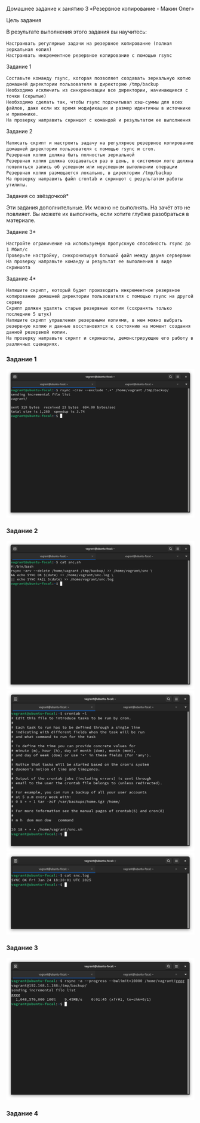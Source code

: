 
Домашнее задание к занятию 3 «Резервное копирование - Макин Олег»

Цель задания

В результате выполнения этого задания вы научитесь:

    Настраивать регулярные задачи на резервное копирование (полная зеркальная копия)
    Настраивать инкрементное резервное копирование с помощью rsync

Задание 1

    Составьте команду rsync, которая позволяет создавать зеркальную копию домашней директории пользователя в директорию /tmp/backup
    Необходимо исключить из синхронизации все директории, начинающиеся с точки (скрытые)
    Необходимо сделать так, чтобы rsync подсчитывал хэш-суммы для всех файлов, даже если их время модификации и размер идентичны в источнике и приемнике.
    На проверку направить скриншот с командой и результатом ее выполнения

Задание 2

    Написать скрипт и настроить задачу на регулярное резервное копирование домашней директории пользователя с помощью rsync и cron.
    Резервная копия должна быть полностью зеркальной
    Резервная копия должна создаваться раз в день, в системном логе должна появляться запись об успешном или неуспешном выполнении операции
    Резервная копия размещается локально, в директории /tmp/backup
    На проверку направить файл crontab и скриншот с результатом работы утилиты.

Задания со звёздочкой*

Эти задания дополнительные. Их можно не выполнять. На зачёт это не повлияет. Вы можете их выполнить, если хотите глубже разобраться в материале.

Задание 3*

    Настройте ограничение на используемую пропускную способность rsync до 1 Мбит/c
    Проверьте настройку, синхронизируя большой файл между двумя серверами
    На проверку направьте команду и результат ее выполнения в виде скриншота

Задание 4*

    Напишите скрипт, который будет производить инкрементное резервное копирование домашней директории пользователя с помощью rsync на другой сервер
    Скрипт должен удалять старые резервные копии (сохранять только последние 5 штук)
    Напишите скрипт управления резервными копиями, в нем можно выбрать резервную копию и данные восстановятся к состоянию на момент создания данной резервной копии.
    На проверку направьте скрипт и скриншоты, демонстрирующие его работу в различных сценариях.



### Задание 1

![img](https://github.com/01eg8/Rsync-Makin-Oleg/blob/main/img/Screenshot%20from%202025-01-24%2021-01-34.png)

### Задание 2

![img](https://github.com/01eg8/Rsync-Makin-Oleg/blob/main/img/Screenshot%20from%202025-01-24%2021-04-48.png)
![img](https://github.com/01eg8/Rsync-Makin-Oleg/blob/main/img/Screenshot%20from%202025-01-24%2021-17-07.png)
![img](https://github.com/01eg8/Rsync-Makin-Oleg/blob/main/img/Screenshot%20from%202025-01-24%2021-17-32.png)

### Задание 3

![img](https://github.com/01eg8/Rsync-Makin-Oleg/blob/main/img/Screenshot%20from%202025-01-24%2021-21-15.png)

### Задание 4

